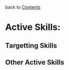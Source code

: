back to [Contents](Contents.md)

# Active Skills: #
## Targetting Skills ##

## Other Active Skills ##